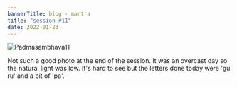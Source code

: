 ```yaml
---
bannerTitle: blog - mantra
title: "session #11"
date: 2022-01-23
---
```


![Padmasambhava11](/images/mani/padmasambhava/ps11.jpg)  

Not such a good photo at the end of the session. It was an overcast day so the
natural light was low. It's hard to see but the letters done today were 'gu ru'
and a bit of 'pa'.
